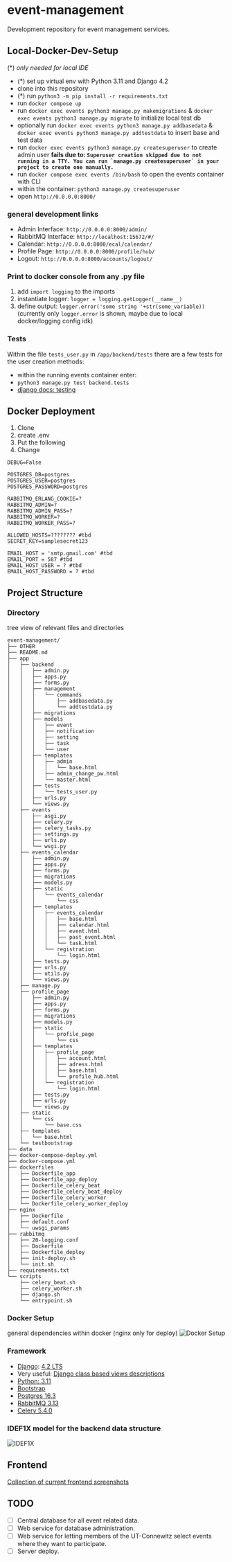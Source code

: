 # event-management

Development repository for event management services.


## Local-Docker-Dev-Setup
(*) *only needed for local IDE*

- (*) set up virtual env with Python 3.11 and Django 4.2
- clone into this repository
- (*) run `python3 -m pip install -r requirements.txt`
- run `docker compose up`
- run `docker exec events python3 manage.py makemigrations` & `docker exec events python3 manage.py migrate` to initialize local test db
- optionally run `docker exec events python3 manage.py addbasedata` & `docker exec events python3 manage.py addtestdata` to insert base and test data
- run `docker exec events python3 manage.py createsuperuser` to create admin user **fails due to: ``Superuser creation skipped due to not running in a TTY. You can run `manage.py createsuperuser` in your project to create one manually.``**
- run `docker compose exec events /bin/bash` to open the events container with CLI
- within the container: `python3 manage.py createsuperuser`
- open `http://0.0.0.0:8000/`

### general development links
- Admin Interface: `http://0.0.0.0:8000/admin/`
- RabbitMQ Interface: `http://localhost:15672/#/`
- Calendar: `http://0.0.0.0:8000/ecal/calendar/`
- Profile Page: `http://0.0.0.0:8000/profile/hub/`
- Logout: `http://0.0.0.0:8000/accounts/logout/`

### Print to docker console from any .py file
1. add `import logging` to the imports
2. instantiate logger: `logger = logging.getLogger(__name__)`
3. define output: `logger.error('some string '+str(some_variable))`
(currently only `logger.error` is shown, maybe due to local docker/logging config idk)

### Tests
Within the file `tests_user.py` in `/app/backend/tests` there are a few tests for the user creation methods:
- within the running events container enter:
- `python3 manage.py test backend.tests`
- [django docs: testing](https://docs.djangoproject.com/en/4.2/topics/testing/overview/)

## Docker Deployment

1. Clone
2. create .env
3. Put the following
4. Change
```dotenv
DEBUG=False

POSTGRES_DB=postgres
POSTGRES_USER=postgres
POSTGRES_PASSWORD=postgres

RABBITMQ_ERLANG_COOKIE=?
RABBITMQ_ADMIN=?
RABBITMQ_ADMIN_PASS=?
RABBITMQ_WORKER=?
RABBITMQ_WORKER_PASS=?

ALLOWED_HOSTS=???????? #tbd
SECRET_KEY=samplesecret123

EMAIL_HOST = 'smtp.gmail.com' #tbd
EMAIL_PORT = 587 #tbd
EMAIL_HOST_USER = ? #tbd
EMAIL_HOST_PASSWORD = ? #tbd

```
## Project Structure
### Directory

tree view of relevant files and directories
```
event-management/
├── OTHER
├── README.md
├── app
│   ├── backend
│   │   ├── admin.py
│   │   ├── apps.py
│   │   ├── forms.py
│   │   ├── management
│   │   │   └── commands
│   │   │       ├── addbasedata.py
│   │   │       └── addtestdata.py
│   │   ├── migrations
│   │   ├── models
│   │   │   ├── event
│   │   │   ├── notification
│   │   │   ├── setting
│   │   │   ├── task
│   │   │   └── user
│   │   ├── templates
│   │   │   ├── admin
│   │   │   │   └── base.html
│   │   │   ├── admin_change_pw.html
│   │   │   └── master.html
│   │   ├── tests
│   │   │   └── tests_user.py
│   │   ├── urls.py
│   │   └── views.py
│   ├── events
│   │   ├── asgi.py
│   │   ├── celery.py
│   │   ├── celery_tasks.py
│   │   ├── settings.py
│   │   ├── urls.py
│   │   └── wsgi.py
│   ├── events_calendar
│   │   ├── admin.py
│   │   ├── apps.py
│   │   ├── forms.py
│   │   ├── migrations
│   │   ├── models.py
│   │   ├── static
│   │   │   └── events_calendar
│   │   │       └── css
│   │   ├── templates
│   │   │   ├── events_calendar
│   │   │   │   ├── base.html
│   │   │   │   ├── calendar.html
│   │   │   │   ├── event.html
│   │   │   │   ├── past_event.html
│   │   │   │   └── task.html
│   │   │   └── registration
│   │   │       └── login.html
│   │   ├── tests.py
│   │   ├── urls.py
│   │   ├── utils.py
│   │   └── views.py
│   ├── manage.py
│   ├── profile_page
│   │   ├── admin.py
│   │   ├── apps.py
│   │   ├── forms.py
│   │   ├── migrations
│   │   ├── models.py
│   │   ├── static
│   │   │   └── profile_page
│   │   │       └── css
│   │   ├── templates
│   │   │   ├── profile_page
│   │   │   │   ├── account.html
│   │   │   │   ├── adress.html
│   │   │   │   ├── base.html
│   │   │   │   └── profile_hub.html
│   │   │   └── registration
│   │   │       └── login.html
│   │   ├── tests.py
│   │   ├── urls.py
│   │   └── views.py
│   ├── static
│   │   └── css
│   │       └── base.css
│   ├── templates
│   │   └── base.html
│   └── testbootstrap
├── data
├── docker-compose-deploy.yml
├── docker-compose.yml
├── dockerfiles
│   ├── Dockerfile_app
│   ├── Dockerfile_app_deploy
│   ├── Dockerfile_celery_beat
│   ├── Dockerfile_celery_beat_deploy
│   ├── Dockerfile_celery_worker
│   └── Dockerfile_celery_worker_deploy
├── nginx
│   ├── Dockerfile
│   ├── default.conf
│   └── uwsgi_params
├── rabbitmq
│   ├── 20-logging.conf
│   ├── Dockerfile
│   ├── Dockerfile_deploy
│   ├── init-deploy.sh
│   └── init.sh
├── requirements.txt
└── scripts
    ├── celery_beat.sh
    ├── celery_worker.sh
    ├── django.sh
    └── entrypoint.sh
```

### Docker Setup 
general dependencies within docker (nginx only for deploy)
![Docker Setup](OTHER/docker-setup.png)

### Framework

- [Django](https://docs.djangoproject.com): [4.2 LTS](https://www.djangoproject.com/download/)
- Very useful: [Django class based views descriptions](https://ccbv.co.uk)
- [Python: 3.11](https://docs.djangoproject.com/en/4.2/faq/install/#faq-python-version-support)
- [Bootstrap](https://pypi.org/project/django-bootstrap-v5/)
- [Postgres 16.3](https://hub.docker.com/_/postgres/)
- [RabbitMQ 3.13](https://hub.docker.com/_/rabbitmq)
- [Celery 5.4.0](https://docs.celeryq.dev/en/v5.4.0/)

### IDEF1X model for the backend data structure
![IDEF1X](OTHER/db-model/IDEF1X.png)

## Frontend

[Collection of current frontend screenshots](OTHER/frontend.md)

## TODO

- [ ] Central database for all event related data.
- [ ] Web service for database administration.
- [ ] Web service for letting members of the UT-Connewitz select events where they want to participate.
- [ ] Server deploy.
